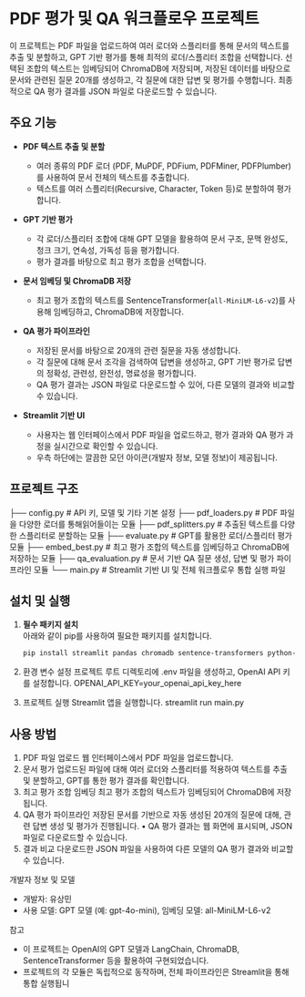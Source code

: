 # PDF 평가 및 QA 워크플로우 프로젝트

이 프로젝트는 PDF 파일을 업로드하여 여러 로더와 스플리터를 통해 문서의 텍스트를 추출 및 분할하고, GPT 기반 평가를 통해 최적의 로더/스플리터 조합을 선택합니다. 선택된 조합의 텍스트는 임베딩되어 ChromaDB에 저장되며, 저장된 데이터를 바탕으로 문서와 관련된 질문 20개를 생성하고, 각 질문에 대한 답변 및 평가를 수행합니다. 최종적으로 QA 평가 결과를 JSON 파일로 다운로드할 수 있습니다.

## 주요 기능

- **PDF 텍스트 추출 및 분할**  
  - 여러 종류의 PDF 로더 (PDF, MuPDF, PDFium, PDFMiner, PDFPlumber)를 사용하여 문서 전체의 텍스트를 추출합니다.
  - 텍스트를 여러 스플리터(Recursive, Character, Token 등)로 분할하여 평가합니다.
  
- **GPT 기반 평가**  
  - 각 로더/스플리터 조합에 대해 GPT 모델을 활용하여 문서 구조, 문맥 완성도, 청크 크기, 연속성, 가독성 등을 평가합니다.
  - 평가 결과를 바탕으로 최고 평가 조합을 선택합니다.

- **문서 임베딩 및 ChromaDB 저장**  
  - 최고 평가 조합의 텍스트를 SentenceTransformer(`all-MiniLM-L6-v2`)를 사용해 임베딩하고, ChromaDB에 저장합니다.

- **QA 평가 파이프라인**  
  - 저장된 문서를 바탕으로 20개의 관련 질문을 자동 생성합니다.
  - 각 질문에 대해 문서 조각을 검색하여 답변을 생성하고, GPT 기반 평가로 답변의 정확성, 관련성, 완전성, 명료성을 평가합니다.
  - QA 평가 결과는 JSON 파일로 다운로드할 수 있어, 다른 모델의 결과와 비교할 수 있습니다.

- **Streamlit 기반 UI**  
  - 사용자는 웹 인터페이스에서 PDF 파일을 업로드하고, 평가 결과와 QA 평가 과정을 실시간으로 확인할 수 있습니다.
  - 우측 하단에는 깔끔한 모던 아이콘(개발자 정보, 모델 정보)이 제공됩니다.

## 프로젝트 구조

├── config.py             # API 키, 모델 및 기타 기본 설정
├── pdf_loaders.py        # PDF 파일을 다양한 로더를 통해읽어들이는 모듈
├── pdf_splitters.py      # 추출된 텍스트를 다양한 스플리터로 분할하는 모듈
├── evaluate.py           # GPT를 활용한 로더/스플리터 평가 모듈
├── embed_best.py         # 최고 평가 조합의 텍스트를 임베딩하고 ChromaDB에 저장하는 모듈
├── qa_evaluation.py      # 문서 기반 QA 질문 생성, 답변 및 평가 파이프라인 모듈
└── main.py               # Streamlit 기반 UI 및 전체 워크플로우 통합 실행 파일

## 설치 및 실행

1. **필수 패키지 설치**  
   아래와 같이 pip를 사용하여 필요한 패키지를 설치합니다.
   ```bash
   pip install streamlit pandas chromadb sentence-transformers python-dotenv langchain-community

2.	환경 변수 설정
프로젝트 루트 디렉토리에 .env 파일을 생성하고, OpenAI API 키를 설정합니다.
OPENAI_API_KEY=your_openai_api_key_here

3.	프로젝트 실행
Streamlit 앱을 실행합니다.
streamlit run main.py


## 사용 방법
1.	PDF 파일 업로드
웹 인터페이스에서 PDF 파일을 업로드합니다.
2.	문서 평가
업로드된 파일에 대해 여러 로더와 스플리터를 적용하여 텍스트를 추출 및 분할하고, GPT를 통한 평가 결과를 확인합니다.
3.	최고 평가 조합 임베딩
최고 평가 조합의 텍스트가 임베딩되어 ChromaDB에 저장됩니다.
4.	QA 평가 파이프라인
저장된 문서를 기반으로 자동 생성된 20개의 질문에 대해, 관련 답변 생성 및 평가가 진행됩니다.
•	QA 평가 결과는 웹 화면에 표시되며, JSON 파일로 다운로드할 수 있습니다.
5.	결과 비교
다운로드한 JSON 파일을 사용하여 다른 모델의 QA 평가 결과와 비교할 수 있습니다.

개발자 정보 및 모델
- 개발자: 유상민
- 사용 모델: GPT 모델 (예: gpt-4o-mini), 임베딩 모델: all-MiniLM-L6-v2

참고
- 이 프로젝트는 OpenAI의 GPT 모델과 LangChain, ChromaDB, SentenceTransformer 등을 활용하여 구현되었습니다.
- 프로젝트의 각 모듈은 독립적으로 동작하며, 전체 파이프라인은 Streamlit을 통해 통합 실행됩니

